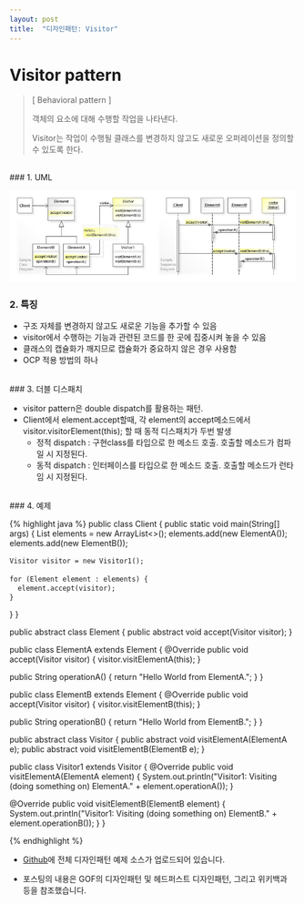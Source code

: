 ```yaml
---
layout: post
title:  "디자인패턴: Visitor"
---
```


# Visitor pattern
> [ Behavioral pattern ]
> 
> 객체의 요소에 대해 수행할 작업을 나타낸다.
> 
> Visitor는 작업이 수행될 클래스를 변경하지 않고도 새로운 오퍼레이션을 정의할 수 있도록 한다. 

<br/>
### 1. UML

![Visitor%2046e2c424c0b0467ab98b97edbfee49de/untitled](/assets/images/designpattern/visitor.png)

### 2. 특징

- 구조 자체를 변경하지 않고도 새로운 기능을 추가할 수 있음
- visitor에서 수행하는 기능과 관련된 코드를 한 곳에 집중시켜 놓을 수 있음
- 클래스의 캡슐화가 깨지므로 캡슐화가 중요하지 않은 경우 사용함
- OCP 적용 방법의 하나

<br/>
### 3. 더블 디스패치

- visitor pattern은 double dispatch를 활용하는 패턴.
- Client에서 element.accept할때, 각 element의 accept메소드에서 visitor.visitorElement(this); 할 때 동적 디스패치가 두번 발생
  - 정적 dispatch : 구현class를 타입으로 한 메소드 호출. 호출할 메소드가 컴파일 시 지정된다.
  - 동적 dispatch : 인터페이스를 타입으로 한 메소드 호출. 호출할 메소드가 런타임 시 지정된다.

<br/>
### 4. 예제

{% highlight java %}
public class Client {
  public static void main(String[] args) {
    List<Element> elements = new ArrayList<>();
    elements.add(new ElementA());
    elements.add(new ElementB());

    Visitor visitor = new Visitor1();

    for (Element element : elements) {
      element.accept(visitor);
    }
  }
}

public abstract class Element {
  public abstract void accept(Visitor visitor);
}

public class ElementA extends Element {
  @Override
  public void accept(Visitor visitor) {
    visitor.visitElementA(this);
  }

  public String operationA() {
    return "Hello World from ElementA.";
  }
}

public class ElementB extends Element {
  @Override
  public void accept(Visitor visitor) {
    visitor.visitElementB(this);
  }

  public String operationB() {
    return "Hello World from ElementB.";
  }
}

public abstract class Visitor {
  public abstract void visitElementA(ElementA e);
  public abstract void visitElementB(ElementB e);
}

public class Visitor1 extends Visitor {
  @Override
  public void visitElementA(ElementA element) {
    System.out.println("Visitor1: Visiting (doing something on) ElementA." + element.operationA());
  }

  @Override
  public void visitElementB(ElementB element) {
    System.out.println("Visitor1: Visiting (doing something on) ElementB." + element.operationB());
  }
}

{% endhighlight %}

* [Github]에 전체 디자인패턴 예제 소스가 업로드되어 있습니다.
* 포스팅의 내용은 GOF의 디자인패턴 및 헤드퍼스트 디자인패턴, 그리고 위키백과 등을 참조했습니다.

  [Github]: https://github.com/hyooi/TIL/tree/master/til.designpattern